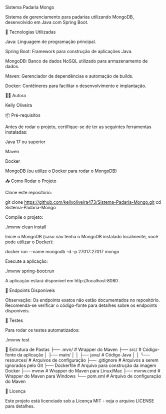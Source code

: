 Sistema Padaria Mongo

Sistema de gerenciamento para padarias utilizando MongoDB, desenvolvido em Java com Spring Boot.

🚀 Tecnologias Utilizadas

Java: Linguagem de programação principal.

Spring Boot: Framework para construção de aplicações Java.

MongoDB: Banco de dados NoSQL utilizado para armazenamento de dados.

Maven: Gerenciador de dependências e automação de builds.

Docker: Contêineres para facilitar o desenvolvimento e implantação.


👩‍💻 Autora

Kelly Oliveira


📦 Pré-requisitos

Antes de rodar o projeto, certifique-se de ter as seguintes ferramentas instaladas:

Java 17 ou superior

Maven

Docker

MongoDB
 (ou utilize o Docker para rodar o MongoDB)

📥 Como Rodar o Projeto

Clone este repositório:

git clone https://github.com/kellyoliveira473/Sistema-Padaria-Mongo.git
cd Sistema-Padaria-Mongo


Compile o projeto:

./mvnw clean install


Inicie o MongoDB (caso não tenha o MongoDB instalado localmente, você pode utilizar o Docker):

docker run --name mongodb -d -p 27017:27017 mongo


Execute a aplicação:

./mvnw spring-boot:run


A aplicação estará disponível em http://localhost:8080
.

🔧 Endpoints Disponíveis

Observação: Os endpoints exatos não estão documentados no repositório. Recomenda-se verificar o código-fonte para detalhes sobre os endpoints disponíveis.

🧪 Testes

Para rodar os testes automatizados:

./mvnw test

🧱 Estrutura de Pastas
├── .mvn/              # Wrapper do Maven
├── src/               # Código-fonte da aplicação
│   ├── main/
│   │   ├── java/      # Código Java
│   │   └── resources/ # Arquivos de configuração
├── .gitignore         # Arquivos a serem ignorados pelo Git
├── Dockerfile         # Arquivo para construção da imagem Docker
├── mvnw               # Wrapper do Maven para Linux/Mac
├── mvnw.cmd           # Wrapper do Maven para Windows
└── pom.xml            # Arquivo de configuração do Maven

📄 Licença

Este projeto está licenciado sob a Licença MIT - veja o arquivo LICENSE
 para detalhes.
